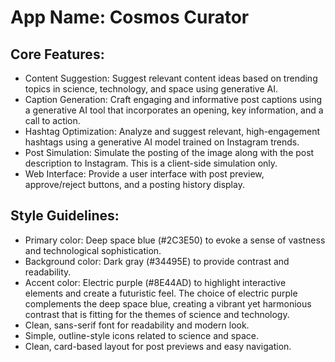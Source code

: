 # **App Name**: Cosmos Curator

## Core Features:

- Content Suggestion: Suggest relevant content ideas based on trending topics in science, technology, and space using generative AI.
- Caption Generation: Craft engaging and informative post captions using a generative AI tool that incorporates an opening, key information, and a call to action.
- Hashtag Optimization: Analyze and suggest relevant, high-engagement hashtags using a generative AI model trained on Instagram trends.
- Post Simulation: Simulate the posting of the image along with the post description to Instagram. This is a client-side simulation only.
- Web Interface: Provide a user interface with post preview, approve/reject buttons, and a posting history display.

## Style Guidelines:

- Primary color: Deep space blue (#2C3E50) to evoke a sense of vastness and technological sophistication.
- Background color: Dark gray (#34495E) to provide contrast and readability.
- Accent color: Electric purple (#8E44AD) to highlight interactive elements and create a futuristic feel. The choice of electric purple complements the deep space blue, creating a vibrant yet harmonious contrast that is fitting for the themes of science and technology.
- Clean, sans-serif font for readability and modern look.
- Simple, outline-style icons related to science and space.
- Clean, card-based layout for post previews and easy navigation.